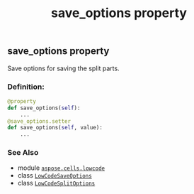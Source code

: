 ﻿---
title: save_options property
second_title: Aspose.Cells for Python via .NET API References
description: 
type: docs
weight: 40
url: /aspose.cells.lowcode/lowcodesplitoptions/save_options/
is_root: false
---

## save_options property


Save options for saving the split parts.
### Definition:
```python
@property
def save_options(self):
    ...
@save_options.setter
def save_options(self, value):
    ...
```

### See Also
* module [`aspose.cells.lowcode`](../../)
* class [`LowCodeSaveOptions`](/cells/python-net/aspose.cells.lowcode/lowcodesaveoptions)
* class [`LowCodeSplitOptions`](/cells/python-net/aspose.cells.lowcode/lowcodesplitoptions)
